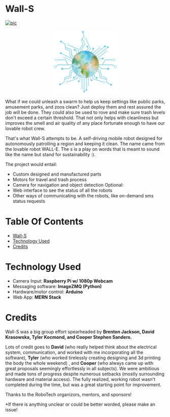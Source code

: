 # Wall-S

[![pic](https://challengepost-s3-challengepost.netdna-ssl.com/photos/production/challenge_photos/001/886/235/datas/full_width.PNG)](https://hackgsu-2022.devpost.com/)

<!-- ![pic](./client/public/images/robotech.png) -->
<p align="center"><img src="./client/public/images/robotech.png" width="200" height="200" /></p>

What if we could unleash a swarm to help us keep settings like public parks, amusement parks, and zoos clean? Just deploy them and rest assured the job will be done. They could also be used to rove and make sure trash levels don't exceed a certain threshold. That not only helps with cleanliness but improves the smell and air quality of any place fortunate enough to have our lovable robot crew.

That's what Wall-S attempts to be. A self-driving mobile robot designed for autonomously patrolling a region and keeping it clean. The name came from the lovable robot WALL-E. The s is a play on words that is meant to sound like the name but stand for sustainability :).

The project would entail:

- Custom designed and manufactured parts
- Motors for travel and trash process
- Camera for navigation and object detection
  Optional:
- Web interface to see the status of all the robots
- Other ways of communicating with the robots, like on-demand sms status requests

# Table Of Contents

- [Wall-S](#Wall-S)
- [Technology Used](#technology-used)
- [Credits](#credits)

# Technology Used

- Camera Input: **Raspberry Pi w/ 1080p Webcam**
- Messaging software: **ImageZMQ (Python)**
- Hardware/motor control: **Arduino**
- Web App: **MERN Stack**

# Credits

Wall-S was a big group effort spearheaded by **Brenton Jackson, David Krasowska, Tyler Kocmond, and Cooper Stephen Sanders.**

Lots of credit goes to **David** (who really helped think about the electrical system, communication, and worked with me incorporating all the software), **Tyler** (who worked tirelessly creating designing and 3d printing the body the whole weekend) , and **Cooper** (who always came up with great proposals seemingly effortlessly in all subjects). We were ambitious and made tons of progress despite numerous setbacks (mostly surrounding hardware and material access). The fully realized, working robot wasn't completed during the time, but was a great starting point for improvement.

Thanks to the RoboTech organizors, mentors, and sponsors!

\*If there is anything unclear or could be better worded, please make an issue!
